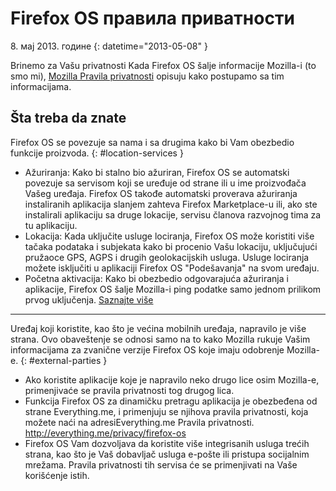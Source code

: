 # Firefox OS правила приватности

8\. мај 2013. године
{: datetime="2013-05-08" }

Brinemo za Vašu privatnosti Kada Firefox OS šalje informacije Mozilla-i (to smo mi), [Mozilla Pravila privatnosti](https://www.mozilla.org/sr/privacy/) opisuju kako postupamo sa tim informacijama.

## Šta treba da znate

Firefox OS se povezuje sa nama i sa drugima kako bi Vam obezbedio funkcije proizvoda.
{: #location-services }

* Ažuriranja: Kako bi stalno bio ažuriran, Firefox OS se automatski povezuje sa servisom koji se uređuje od strane ili u ime proizvođača Vašeg uređaja. Firefox OS takođe automatski proverava ažuriranja instaliranih aplikacija slanjem zahteva Firefox Marketplace-u ili, ako ste instalirali aplikaciju sa druge lokacije, servisu članova razvojnog tima za tu aplikaciju.
* Lokacija: Kada uključite usluge lociranja, Firefox OS može koristiti više tačaka podataka i subjekata kako bi procenio Vašu lokaciju, uključujući pružaoce GPS, AGPS i drugih geolokacijskih usluga. Usluge lociranja možete isključiti u aplikaciji Firefox OS "Podešavanja" na svom uređaju.
* Početna aktivacija: Kako bi obezbedio odgovarajuća ažuriranja i aplikacije, Firefox OS šalje Mozilla-i ping podatke samo jednom prilikom prvog uključenja. [Saznajte više](https://wiki.mozilla.org/FirefoxOS/Metrics)

---------------------------------------

Uređaj koji koristite, kao što je većina mobilnih uređaja, napravilo je više strana. Ovo obaveštenje se odnosi samo na to kako Mozilla rukuje Vašim informacijama za zvanične verzije Firefox OS koje imaju odobrenje Mozilla-e.
{: #external-parties }

* Ako koristite aplikacije koje je napravilo neko drugo lice osim Mozilla-e, primenjivaće se pravila privatnosti tog drugog lica.
* Funkcija Firefox OS za dinamičku pretragu aplikacija je obezbeđena od strane Everything.me, i primenjuju se njihova pravila privatnosti, koja možete naći na adresiEverything.me Pravila privatnosti. <http://everything.me/privacy/firefox-os>
* Firefox OS Vam dozvoljava da koristite više integrisanih usluga trećih strana, kao što je Vaš dobavljač usluga e-pošte ili pristupa socijalnim mrežama. Pravila privatnosti tih servisa će se primenjivati na Vaše korišćenje istih.
